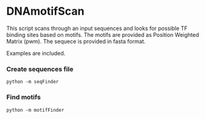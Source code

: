 # DNAmotifScan

This script scans through an input sequences and looks for possible TF binding sites based on motifs.
The motifs are provided as Position Weighted Matrix (pwm).
The sequece is provided in fasta format.

Examples are included.

### Create sequences file
`python -m seqFinder`


### Find motifs
`python -m motifFinder`
